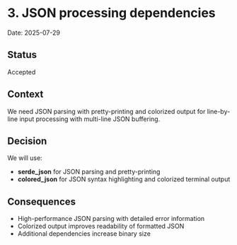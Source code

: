 # 3. JSON processing dependencies

Date: 2025-07-29

## Status

Accepted

## Context

We need JSON parsing with pretty-printing and colorized output for line-by-line input processing with multi-line JSON buffering.

## Decision

We will use:
- **serde_json** for JSON parsing and pretty-printing
- **colored_json** for JSON syntax highlighting and colorized terminal output

## Consequences

- High-performance JSON parsing with detailed error information
- Colorized output improves readability of formatted JSON
- Additional dependencies increase binary size